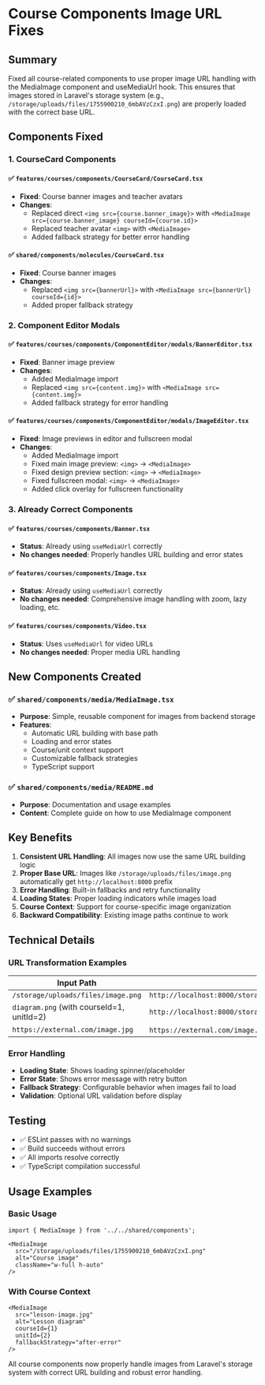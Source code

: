 # Course Components Image URL Fixes

## Summary

Fixed all course-related components to use proper image URL handling with the MediaImage component and useMediaUrl hook. This ensures that images stored in Laravel's storage system (e.g., `/storage/uploads/files/1755900210_6mbAVzCzxI.png`) are properly loaded with the correct base URL.

## Components Fixed

### 1. CourseCard Components

#### ✅ `features/courses/components/CourseCard/CourseCard.tsx`
- **Fixed**: Course banner images and teacher avatars
- **Changes**: 
  - Replaced direct `<img src={course.banner_image}>` with `<MediaImage src={course.banner_image} courseId={course.id}>`
  - Replaced teacher avatar `<img>` with `<MediaImage>`
  - Added fallback strategy for better error handling

#### ✅ `shared/components/molecules/CourseCard.tsx`
- **Fixed**: Course banner images
- **Changes**: 
  - Replaced `<img src={bannerUrl}>` with `<MediaImage src={bannerUrl} courseId={id}>`
  - Added proper fallback strategy

### 2. Component Editor Modals

#### ✅ `features/courses/components/ComponentEditor/modals/BannerEditor.tsx`
- **Fixed**: Banner image preview
- **Changes**: 
  - Added MediaImage import
  - Replaced `<img src={content.img}>` with `<MediaImage src={content.img}>`
  - Added fallback strategy for error handling

#### ✅ `features/courses/components/ComponentEditor/modals/ImageEditor.tsx`
- **Fixed**: Image previews in editor and fullscreen modal
- **Changes**: 
  - Added MediaImage import
  - Fixed main image preview: `<img>` → `<MediaImage>`
  - Fixed design preview section: `<img>` → `<MediaImage>`
  - Fixed fullscreen modal: `<img>` → `<MediaImage>`
  - Added click overlay for fullscreen functionality

### 3. Already Correct Components

#### ✅ `features/courses/components/Banner.tsx`
- **Status**: Already using `useMediaUrl` correctly
- **No changes needed**: Properly handles URL building and error states

#### ✅ `features/courses/components/Image.tsx`
- **Status**: Already using `useMediaUrl` correctly
- **No changes needed**: Comprehensive image handling with zoom, lazy loading, etc.

#### ✅ `features/courses/components/Video.tsx`
- **Status**: Uses `useMediaUrl` for video URLs
- **No changes needed**: Proper media URL handling

## New Components Created

### ✅ `shared/components/media/MediaImage.tsx`
- **Purpose**: Simple, reusable component for images from backend storage
- **Features**:
  - Automatic URL building with base path
  - Loading and error states
  - Course/unit context support
  - Customizable fallback strategies
  - TypeScript support

### ✅ `shared/components/media/README.md`
- **Purpose**: Documentation and usage examples
- **Content**: Complete guide on how to use MediaImage component

## Key Benefits

1. **Consistent URL Handling**: All images now use the same URL building logic
2. **Proper Base URL**: Images like `/storage/uploads/files/image.png` automatically get `http://localhost:8000` prefix
3. **Error Handling**: Built-in fallbacks and retry functionality
4. **Loading States**: Proper loading indicators while images load
5. **Course Context**: Support for course-specific image organization
6. **Backward Compatibility**: Existing image paths continue to work

## Technical Details

### URL Transformation Examples

| Input Path | Output URL |
|------------|------------|
| `/storage/uploads/files/image.png` | `http://localhost:8000/storage/uploads/files/image.png` |
| `diagram.png` (with courseId=1, unitId=2) | `http://localhost:8000/storage/courses/curso1/unidad2/images/diagram.png` |
| `https://external.com/image.jpg` | `https://external.com/image.jpg` (unchanged) |

### Error Handling

- **Loading State**: Shows loading spinner/placeholder
- **Error State**: Shows error message with retry button
- **Fallback Strategy**: Configurable behavior when images fail to load
- **Validation**: Optional URL validation before display

## Testing

- ✅ ESLint passes with no warnings
- ✅ Build succeeds without errors
- ✅ All imports resolve correctly
- ✅ TypeScript compilation successful

## Usage Examples

### Basic Usage
```tsx
import { MediaImage } from '../../shared/components';

<MediaImage 
  src="/storage/uploads/files/1755900210_6mbAVzCzxI.png" 
  alt="Course image" 
  className="w-full h-auto"
/>
```

### With Course Context
```tsx
<MediaImage 
  src="lesson-image.jpg"
  alt="Lesson diagram"
  courseId={1}
  unitId={2}
  fallbackStrategy="after-error"
/>
```

All course components now properly handle images from Laravel's storage system with correct URL building and robust error handling.